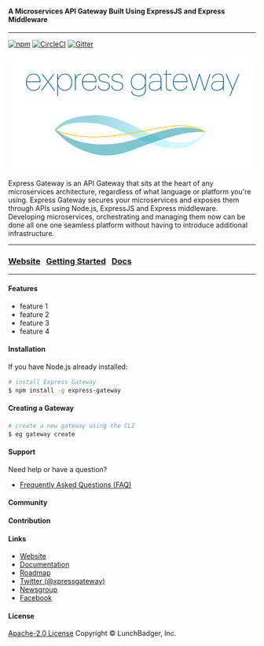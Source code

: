 #### A Microservices API Gateway Built Using ExpressJS and Express Middleware
----

[![npm][npm-version-badge]][npm-package-url]
[![CircleCI][circleci-badge]][circleci-master-url]
[![Gitter][gitter-badge]][gitter-room-url]

[![Express-Gateway][eg-wordmark-companion]][eg-url]

Express Gateway is an API Gateway that sits at the heart of any microservices architecture, regardless of what language or platform you're using. Express Gateway secures your microservices and exposes them through APIs using Node.js, ExpressJS and Express middleware. Developing microservices, orchestrating and managing them now can be done all one one seamless platform without having to introduce additional infrastructure.

---

### [Website](http://www.express-gateway.io) &nbsp; [Getting Started](http://www.express-gateway.io/getting-started) &nbsp; [Docs](http://www.express-gateway.io/documentation)

---
#### Features
- feature 1
- feature 2
- feature 3
- feature 4

#### Installation
If you have Node.js already installed:

```bash
# install Express Gateway
$ npm install -g express-gateway
```

#### Creating a Gateway

```bash
# create a new gateway using the CLI
$ eg gateway create
```

#### Support
Need help or have a question?
- [Frequently Asked Questions (FAQ)](http://www.express-gateway.io/faq)


#### Community

#### Contribution

#### Links
- [Website](http://www.express-gateway.io/)
- [Documentation](http://www.express-gateway.io/documentation)
- [Roadmap](https://waffle.io/ExpressGateway/express-gateway)
- [Twitter (@xpressgateway)](https://twitter.com/xpress-gateway)
- [Newsgroup](https://groups.google.com/forum/#!forum/express-gateway)
- [Facebook](https://www.facebook.com/express-gateway)

#### License

[Apache-2.0 License](https://github.com/expressgateway/express-gateway/blob/master/LICENSE.md)  Copyright © LunchBadger, Inc.

[comment]: <> (Links Section)
[npm-version-badge]: https://img.shields.io/npm/v/express-gateway.svg
[npm-package-url]: https://www.npmjs.com/package/express-gateway
[circleci-badge]: https://circleci.com/gh/ExpressGateway/express-gateway/tree/master.svg?style=shield&circle-token=ac6b0e86b46220da43a5ae63a267d12e81ccb2d5
[circleci-master-url]: https://circleci.com/gh/ExpressGateway/express-gateway/tree/master
[gitter-badge]: https://img.shields.io/gitter/room/expressgateway/express-gateway.svg
[gitter-room-url]: https://gitter.im/ExpressGateway/express-gateway
[eg-wordmark-companion]: logo/wordmark-and-companion-graphic/ExpressGateway_Wordmark+Companion.png
[eg-url]: https://www.express-gateway.io
